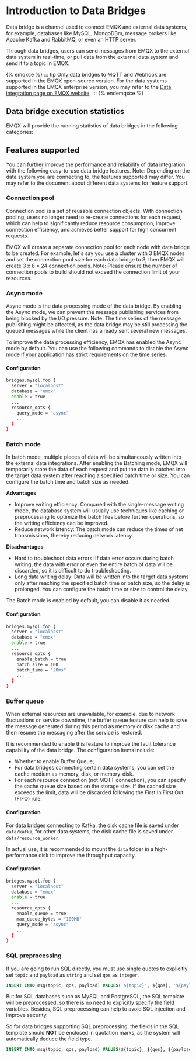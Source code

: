 # Introduction to Data Bridges

Data bridge is a channel used to connect EMQX and external data systems, for example, databases like MySQL, MongoDBm, message brokers like Apache Kafka and RabbitMQ, or even an HTTP server.

Through data bridges, users can send messages from EMQX to the external data system in real-time, or pull data from the external data system and send it to a topic in EMQX.

{% emqxce %}
::: tip
Only data bridges to MQTT and Webhook are supported in the EMQX open-source version. For the data systems supported in the EMQX enterprise version, you may refer to the [Data integration page on EMQX website](https://www.emqx.com/en/integrations). 
:::
{% endemqxce %}

<!-- TODO sync zh -->

## Data bridge execution statistics

EMQX will provide the running statistics of data bridges in the following categories: 
<!-- TODO 由于调整过 Data Bridge 结构，先前的指标设计过时了重新设计指标后补充文档 -->
<!-- - Matched

- Sent Successfully
- Sent Failed
- Sent Inflight
- Dropped
- Queuing
- Retried
- Rate -->

## Features supported

You can further improve the performance and reliability of data integration with the following easy-to-use data bridge features. Note: Depending on the data system you are connecting to, the features supported may differ. You may refer to the document about different data systems for feature support.

### Connection pool

Connection pool is a set of reusable connection objects. With connection pooling, users no longer need to re-create connections for each request, which can help to significantly reduce resource consumption, improve connection efficiency, and achieves better support for high concurrent requests.

EMQX will create a separate connection pool for each node with data bridge to be created. For example, let's say you use a cluster with 3 EMQX nodes and set the connection pool size for each data bridge to 8, then EMQX will create 3 x 8 = 24 connection pools. Note: Please ensure the number of connection pools to build should not exceed the connection limit of your resources.

### Async mode

Async mode is the data processing mode of the data bridge. By enabling the Async mode, we can prevent the message publishing services from being blocked by the I/O pressure. Note: The time series of the message publishing might be affected, as the data bridge may be still processing the queued messages while the client has already sent several new messages.

To improve  the data processing efficiency, EMQX has enabled the Async mode by default. You can use the following commands to disable the Async mode if your application has strict requirements on the time series. 

#### Configuration

```bash
bridges.mysql.foo {
  server = "localhost"
  database = "emqx"
  enable = true
  ...
  resource_opts {
    query_mode = "async"
    ...
  }
}
```

### Batch mode

In batch mode, multiple pieces of data will be simultaneously written into the external data integrations. After enabling the Batching mode, EMQX will temporarily store the data of each request and put the data in batches into the target data system after reaching a specified batch time or size. You can configure the batch time and batch size as needed. 

**Advantages**

- Improve writing efficiency: Compared with the single-message writing mode, the database system will usually use techniques like caching or preprocessing to optimize the batch files before further operations, so the writing efficiency can be improved. 
- Reduce network latency: The batch mode can reduce the times of net transmissions, thereby reducing network latency.

**Disadvantages**

- Hard to troubleshoot data errors: If data error occurs during batch writing, the data with error or even the entire batch of data will be discarded, so it is difficult to do troubleshooting.
- Long data writing delay: Data will be written into the target data systems only after reaching the specified batch time or batch size, so the delay is prolonged. You can configure the batch time or size to control the delay. 

The Batch mode is enabled by default, you can disable it as needed. 

#### Configuration

```bash
bridges.mysql.foo {
  server = "localhost"
  database = "emqx"
  enable = true
  ...
  resource_opts {
    enable_batch = true
    batch_size = 100
    batch_time = "20ms"
    ...
  }
}
```

### Buffer queue

When external resources are unavailable, for example, due to network fluctuations or service downtime, the buffer queue feature can help to save the message generated during this period as memory or disk cache and then resume the messaging after the service is restored.

It is recommended to enable this feature to improve the fault tolerance capability of the data bridge. The configuration items include: 

- Whether to enable Buffer Queue;
- For data bridges connecting certain data systems, you can set the cache medium as memory, disk, or memory-disk.
- For each resource connection (not MQTT connection), you can specify the cache queue size based on the storage size. If the cached size exceeds the limit, data will be discarded following the First In First Out (FIFO) rule. 

#### Configuration

For data bridges connecting to Kafka, the disk cache file is saved under `data/kafka`, for other data systems, the disk cache file is saved under `data/resource_worker`.

In actual use, it is recommended to mount the `data` folder in a high-performance disk to improve the throughput capacity. 

#### Configuration

```bash
bridges.mysql.foo {
  server = "localhost"
  database = "emqx"
  enable = true
  ...
  resource_opts {
    enable_queue = true
    max_queue_bytes = "100MB"
    query_mode = "async"
    ...
  }
}
```

### SQL preprocessing

If you are going to run SQL directly, you must use single quotes to explicitly set `topic` and `payload` as `string` and set `qos`  as `integer`. 

```sql
INSERT INTO msg(topic, qos, payload) VALUES('${topic}', ${qos}, '${payload}');
```

But for SQL databases such as MySQL and PostgreSQL, the SQL template will be preprocessed, so there is no need to explicitly specify the field variables. Besides, SQL preprocessing can help to avoid SQL injection and improve security. 

So for data bridges supporting SQL preprocessing, the fields in the SQL template should **NOT** be enclosed in quotation marks, as the system will automatically deduce the field type.  

```sql
INSERT INTO msg(topic, qos, payload) VALUES(${topic}, ${qos}, ${payload});
```

